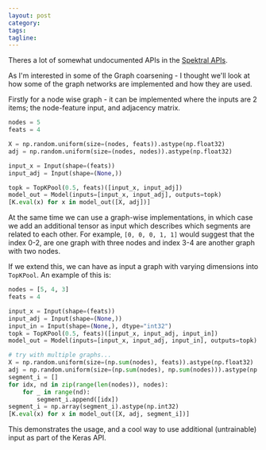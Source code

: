 ```yaml
---
layout: post
category:
tags:
tagline:
---
```


Theres a lot of somewhat undocumented APIs in the [Spektral APIs](https://github.com/danielegrattarola/spektral).

As I'm interested in some of the Graph coarsening - I thought we'll look at how some of the graph networks are implemented and how they are used.

Firstly for a node wise graph - it can be implemented where the inputs are 2 items; the node-feature input, and adjacency matrix.

```py
nodes = 5
feats = 4

X = np.random.uniform(size=(nodes, feats)).astype(np.float32)
adj = np.random.uniform(size=(nodes, nodes)).astype(np.float32)

input_x = Input(shape=(feats))
input_adj = Input(shape=(None,))

topk = TopKPool(0.5, feats)([input_x, input_adj])
model_out = Model(inputs=[input_x, input_adj], outputs=topk)
[K.eval(x) for x in model_out([X, adj])]
```

At the same time we can use a graph-wise implementations, in which case we add an additional tensor as input which describes which segments are related to each other. For example, `[0, 0, 0, 1, 1]` would suggest that the index 0-2, are one graph with three nodes and index 3-4 are another graph with two nodes.

If we extend this, we can have as input a graph with varying dimensions into `TopKPool`. An example of this is:

```py
nodes = [5, 4, 3]
feats = 4

input_x = Input(shape=(feats))
input_adj = Input(shape=(None,))
input_in = Input(shape=(None,), dtype="int32")
topk = TopKPool(0.5, feats)([input_x, input_adj, input_in])
model_out = Model(inputs=[input_x, input_adj, input_in], outputs=topk)

# try with multiple graphs...
X = np.random.uniform(size=(np.sum(nodes), feats)).astype(np.float32)
adj = np.random.uniform(size=(np.sum(nodes), np.sum(nodes))).astype(np.float32)
segment_i = []
for idx, nd in zip(range(len(nodes)), nodes):
    for _ in range(nd):
        segment_i.append([idx])
segment_i = np.array(segment_i).astype(np.int32)
[K.eval(x) for x in model_out([X, adj, segment_i])]
```

This demonstrates the usage, and a cool way to use additional (untrainable) input as part of the Keras API.
